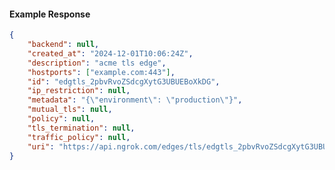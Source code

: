 <!-- Code generated for API Clients. DO NOT EDIT. -->

#### Example Response

```json
{
	"backend": null,
	"created_at": "2024-12-01T10:06:24Z",
	"description": "acme tls edge",
	"hostports": ["example.com:443"],
	"id": "edgtls_2pbvRvoZSdcgXytG3UBUEBoXkDG",
	"ip_restriction": null,
	"metadata": "{\"environment\": \"production\"}",
	"mutual_tls": null,
	"policy": null,
	"tls_termination": null,
	"traffic_policy": null,
	"uri": "https://api.ngrok.com/edges/tls/edgtls_2pbvRvoZSdcgXytG3UBUEBoXkDG"
}
```
